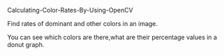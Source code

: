  Calculating-Color-Rates-By-Using-OpenCV

 Find rates of dominant and other colors in an image.

 You can see which colors are there,what are their percentage values in a donut graph.


